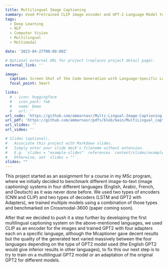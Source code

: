 ```yaml
---
title: Multilingual Image Captioning
summary: Used Pretrained CLIP image encoder and GPT-2 Language Model to build a multilingual image captioning system on English, Arabic, French, and Deutsch. The system was trained on 1.5M images and 4.5M captions from the Multi30K dataset, with 4 prefix adapters each on a specific language. The system was able to generate captions in the four languages with high accuracy.
tags:
  - Deep Learning
  - NLP
  - Computer Vision
  - Multilingual
  - Multimodal

date: '2023-04-27T00:00:00Z'

# Optional external URL for project (replaces project detail page).
external_link: ''

image:
  caption: Screen Shot of the Code Generation with Language-Specific LoRa Models HuggingFace Space
  focal_point: Smart

links:
  # - icon: huggingface
  #   icon_pack: fab
  #   name: Demo
  #   url: ''
url_code: 'https://github.com/ammarnasr/Multi-Lingual-Image-Captioning'
url_pdf: 'https://github.com/ammarnasr/pdfs/blob/main/MultiLingual_captioner.pdf'
url_slides: ''
url_video: ''

# Slides (optional).
#   Associate this project with Markdown slides.
#   Simply enter your slide deck's filename without extension.
#   E.g. `slides = "example-slides"` references `content/slides/example-slides.md`.
#   Otherwise, set `slides = ""`.
slides: ""
---
```


This project started as an assignment for a course in my MSc program, where we initially decided to benchmark different image-to-text (image captioning) systems in four different languages (English, Arabic, French, and Deutsch) as it was never done before. We used two types of encoders (CNN and CLIP) and two types of decoders (LSTM and GPT2 with Adapters), we trained multiple models using a combination of those types and benchmarked on Crossmodal-3600 (paper coming soon).

After that we decided to push it a step further by developing the first multilingual captioning system on the above-mentioned languages, we used CLIP as an encoder for the images and trained GPT2 with four adapters each on a specific language, although the Mcaptioner gave decent results but the quality of the generated text varied massively between the four languages depending on the type of GPT2 model used (the English GPT2 would give inferior results in other languages), to fix this our next step is to try to train on a multilingual GPT2 model or an adaptation of the original GPT2 for different models.

